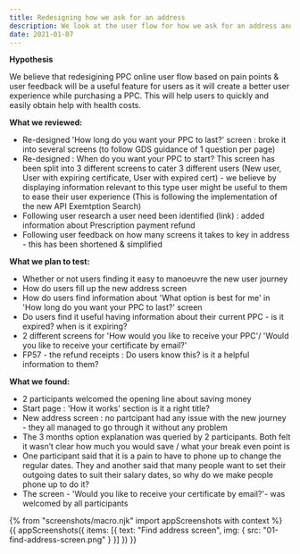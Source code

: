 ```yaml
---
title: Redesigning how we ask for an address
description: We look at the user flow for how we ask for an address and what pain points our users currently have. 
date: 2021-01-07
---
```


**Hypothesis**

We believe that redesigining PPC online user flow based on pain points & user feedback will be a useful feature for users as it will create a better user experience while purchasing a PPC. This will help users to quickly and easily obtain help with health costs.

**What we reviewed:**

* Re-designed 'How long do you want your PPC to last?' screen : broke it into several screens (to follow GDS guidance of 1 question per page)
* Re-designed : When do you want your PPC to start? This screen has been split into 3 different screens to cater 3 different users (New user, User with expiring certificate, User with expired cert) - we believe by displaying information relevant to this type user might be useful to them to ease their user experience (This is following the implementation of the new API Exemtption Search)
* Following user research a user need been identified (link) : added information about Prescription payment refund
* Following user feedback on how many screens it takes to key in address - this has been shortened & simplified

**What we plan to test:**

* Whether or not users finding it easy to manoeuvre the new user journey
* How do users fill up the new address screen
* How do users find information about 'What option is best for me' in 'How long do you want your PPC to last?' screen
* Do users find it useful having information about their current PPC - is it expired? when is it expiring?
* 2 different screens for 'How would you like to receive your PPC'/ 'Would you like to receive your certificate by email?'
* FP57 - the refund receipts : Do users know this? is it a helpful information to them?

**What we found:**

* 2 participants welcomed the opening line about saving money
* Start page : 'How it works' section is it a right title?
* New address screen : no partcipant had any issue with the new journey - they all managed to go through it without any problem
* The 3 months option explanation was queried by 2 participants. Both felt it wasn’t clear how much you would save / what your break even point is
* One participant said that it is a pain to have to phone up to change the regular dates. They and another said that many people want to set their outgoing dates to suit their salary dates, so why do we make people phone up to do it?
* The screen - 'Would you like to receive your certificate by email?'- was welcomed by all participants

{% from "screenshots/macro.njk" import appScreenshots with context %}
{{ appScreenshots({
  items: [{
      text: "Find address screen",
      img: { src: "01-find-address-screen.png" }
    }]
}) }}
